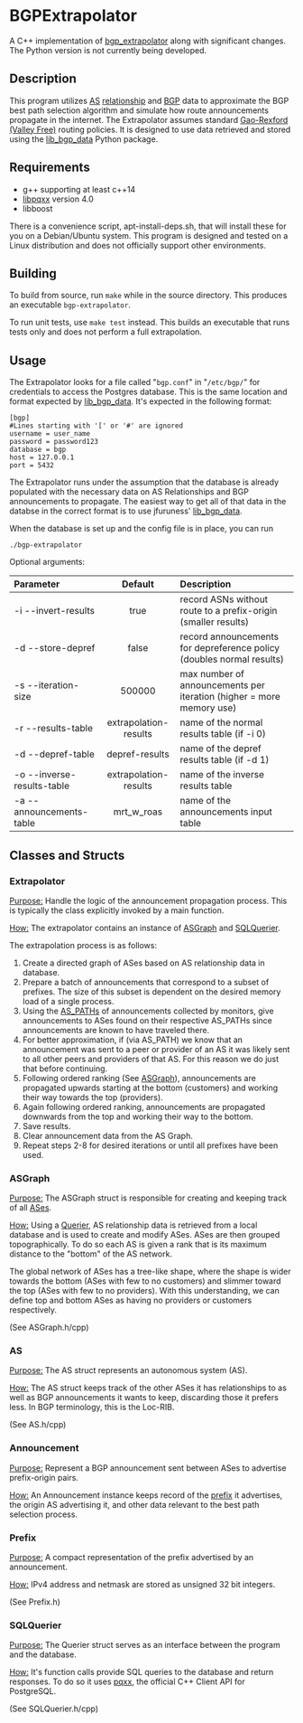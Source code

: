 # BGPExtrapolator
A C++ implementation of [bgp_extrapolator](https://github.com/mike-a-p/bgp_extrapolator) along with significant changes. The Python version is not currently being developed.

## Description

This program utilizes [AS](https://en.wikipedia.org/wiki/Autonomous_system_(Internet)) [relationship](http://www.caida.org/data/as-relationships/) and [BGP](https://en.wikipedia.org/wiki/Border_Gateway_Protocol) data to approximate the BGP best path selection algorithm and simulate how route announcements propagate in the internet. The Extrapolator assumes standard [Gao-Rexford (Valley Free)](https://people.eecs.berkeley.edu/~sylvia/cs268-2019/papers/gao-rexford.pdf) routing policies. It is designed to use data retrieved and stored using the [lib_bgp_data](https://github.com/jfuruness/lib_bgp_data) Python package. 

## Requirements

* g++ supporting at least c++14
* [libpqxx](http://pqxx.org/development/libpqxx/) version 4.0
* libboost  

There is a convenience script, apt-install-deps.sh, that will install these for
you on a Debian/Ubuntu system. This program is designed and tested on a Linux 
distribution and does not officially support other environments. 

## Building 

To build from source, run `make` while in the source directory. This produces
an executable `bgp-extrapolator`. 

To run unit tests, use `make test` instead. This builds an executable that runs
tests only and does not perform a full extrapolation. 

## Usage

The Extrapolator looks for a file called "`bgp.conf`" in "`/etc/bgp/`" for
credentials to access the Postgres database. This is the same location and 
format expected by [lib_bgp_data](https://github.com/jfuruness/lib_bgp_data). 
It's expected in the following format:

```
[bgp]
#Lines starting with '[' or '#' are ignored 
username = user_name
password = password123
database = bgp
host = 127.0.0.1
port = 5432

```

The Extrapolator runs under the assumption that the database is already
populated with the necessary data on AS Relationships and BGP
announcements to propagate. The easiest way to get all of that data in the
databse in the correct format is to use jfuruness' [lib_bgp_data](https://github.com/jfuruness/lib_bgp_data). 

When the database is set up and the config file is in place, you can run 
```
./bgp-extrapolator
```

Optional arguments:

| Parameter | Default   | Description |
| :--- | :---: | :--- |
| -i --invert-results | true | record ASNs without route to a prefix-origin (smaller results)
| -d --store-depref | false | record announcements for depreference policy (doubles normal results)
| -s --iteration-size | 500000 | max number of announcements per iteration (higher = more memory use)
| -r --results-table | extrapolation-results | name of the normal results table (if -i 0)
| -d --depref-table | depref-results | name of the depref results table (if -d 1)
| -o --inverse-results-table | extrapolation-results | name of the inverse results table
| -a --announcements-table | mrt_w_roas | name of the announcements input table



## Classes and Structs

### Extrapolator

<u>Purpose:</u> Handle the logic of the announcement propagation process. This is typically the class explicitly invoked by a main function.

<u>How:</u> The extrapolator contains an instance of [ASGraph](#ASGraph) and [SQLQuerier](#SQLQuerier). 

The extrapolation process is as follows:

1. Create a directed graph of ASes based on AS relationship data in database.
2. Prepare a batch of announcements that correspond to a subset of prefixes. The size of this subset is dependent on the desired memory load of a single process.
3. Using the [AS_PATHs](https://sites.google.com/site/amitsciscozone/home/bgp/bgp-as_path-attribute) of announcements collected by monitors, give announcements to ASes found on their respective AS_PATHs since announcements are known to have traveled there.
4. For better approximation, if (via AS_PATH) we know that an announcement was sent to a peer or provider of an AS it was likely sent to all other peers and providers of that AS. For this reason we do just that before continuing. 
5. Following ordered ranking (See [ASGraph](#ASGraph)), announcements are propagated upwards starting at the bottom (customers) and working their way towards the top (providers).
6. Again following ordered ranking, announcements are propagated downwards from the top and working their way to the bottom.
7. Save results. 
8. Clear announcement data from the AS Graph.
9. Repeat steps 2-8 for desired iterations or until all prefixes have been used.

### ASGraph

<u>Purpose:</u> The ASGraph struct is responsible for creating and keeping track of all [ASes](#AS). 

<u>How:</u> Using a [Querier](#Querier), AS relationship data is retrieved from a local database and is used to create and modify ASes. ASes are then grouped topographically. To do so each AS is given a rank that is its maximum distance to the "bottom" of the AS network.

The global network of ASes has a tree-like shape, where the shape is wider towards the bottom (ASes with few to no customers) and slimmer toward the top (ASes with few to no providers). With this understanding, we can define top and bottom ASes as having no providers or customers respectively.

(See ASGraph.h/cpp)

### AS

<u>Purpose:</u> The AS struct represents an autonomous system (AS). 

<u>How:</u> The AS struct keeps track of the other ASes it has relationships to as well as BGP announcements it wants to keep, discarding those it prefers less. In BGP terminology, this is the Loc-RIB. 

 (See AS.h/cpp)

### Announcement

<u>Purpose:</u> Represent a BGP announcement sent between ASes to advertise prefix-origin pairs. 

<u>How:</u> An Announcement instance keeps record of the [prefix](#Prefix) it advertises, the origin AS advertising it, and other data relevant to the best path selection process. 

### Prefix

<u>Purpose:</u> A compact representation of the prefix advertised by an announcement.

<u>How:</u> IPv4 address and netmask are stored as unsigned 32 bit integers.

(See Prefix.h)

### SQLQuerier

<u>Purpose:</u> The Querier struct serves as an interface between the program and the database. 

<u>How:</u> It's function calls provide SQL queries to the database and return responses. To do so it uses [pqxx](https://github.com/jtv/libpqxx), the official C++ Client API for PostgreSQL.

(See SQLQuerier.h/cpp)
